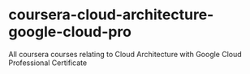 # coursera-cloud-architecture-google-cloud-pro
All coursera courses relating to Cloud Architecture with Google Cloud Professional Certificate
